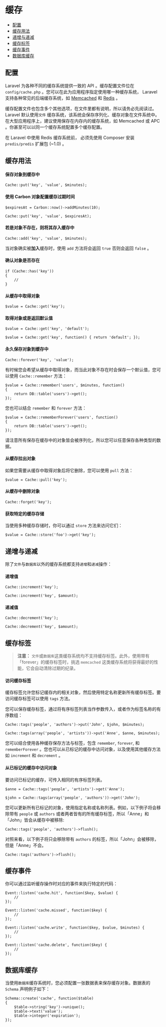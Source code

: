 # 缓存

- [配置](#configuration)
- [缓存用法](#cache-usage)
- [递增与递减](#increments-and-decrements)
- [缓存标签](#cache-tags)
- [缓存事件](#cache-events)
- [数据库缓存](#database-cache)

<a name="configuration"></a>
## 配置

Laravel 为各种不同的缓存系统提供一致的 API 。缓存配置文件位在 `config/cache.php` 。您可以在此为应用程序指定使用哪一种缓存系统， Laravel 支持各种常见的后端缓存系统，如 [Memcached](http://memcached.org) 和 [Redis](http://redis.io) 。

缓存配置文件也包含多个其他选项，在文件里都有说明，所以请务必先阅读过。 Laravel 默认使用`文件` 缓存系统，该系统会保存序列化、缓存对象在文件系统中。在大型应用程序上，建议使用保存在内存内的缓存系统，如 Memcached 或 APC 。你甚至可以以同一个缓存系统配置多个缓存配置。

在 Laravel 中使用 Redis 缓存系统前， 必须先使用 Composer 安装 `predis/predis` 扩展包 (~1.0) 。

<a name="cache-usage"></a>
## 缓存用法

#### 保存对象到缓存中

	Cache::put('key', 'value', $minutes);

#### 使用 Carbon 对象配置缓存过期时间

	$expiresAt = Carbon::now()->addMinutes(10);

	Cache::put('key', 'value', $expiresAt);

#### 若是对象不存在，则将其存入缓存中

	Cache::add('key', 'value', $minutes);

当对象确实被**加入**缓存时，使用 `add` 方法将会返回 `true` 否则会返回 `false` 。

#### 确认对象是否存在

	if (Cache::has('key'))
	{
		//
	}

#### 从缓存中取得对象

	$value = Cache::get('key');

#### 取得对象或是返回默认值

	$value = Cache::get('key', 'default');

	$value = Cache::get('key', function() { return 'default'; });

#### 永久保存对象到缓存中

	Cache::forever('key', 'value');

有时候您会希望从缓存中取得对象，而当此对象不存在时会保存一个默认值，您可以使用 `Cache::remember` 方法：

	$value = Cache::remember('users', $minutes, function()
	{
		return DB::table('users')->get();
	});

您也可以结合 `remember` 和 `forever` 方法：

	$value = Cache::rememberForever('users', function()
	{
		return DB::table('users')->get();
	});

请注意所有保存在缓存中的对象皆会被序列化，所以您可以任意保存各种类型的数据。

#### 从缓存拉出对象

如果您需要从缓存中取得对象后将它删除，您可以使用 `pull` 方法：

	$value = Cache::pull('key');

#### 从缓存中删除对象

	Cache::forget('key');

#### 获取特定的缓存存储

当使用多种缓存存储时，你可以通过 `store` 方法来访问它们：

	$value = Cache::store('foo')->get('key');

<a name="increments-and-decrements"></a>
## 递增与递减

除了`文件`与`数据库`以外的缓存系统都支持`递增`和`递减`操作：

#### 递增值

	Cache::increment('key');

	Cache::increment('key', $amount);

#### 递减值

	Cache::decrement('key');

	Cache::decrement('key', $amount);

<a name="cache-tags"></a>
## 缓存标签

> **注意：** `文件`或`数据库`这类缓存系统均不支持缓存标签。此外，使用带有「forever」的缓存标签时，挑选 `memcached` 这类缓存系统将获得最好的性能，它会自动清除过期的纪录。

#### 访问缓存标签

缓存标签允许您标记缓存内的相关对象，然后使用特定名称更新所有缓存标签。要访问缓存标签可以使用 `tags` 方法。

您可以保存缓存标签，通过将有序标签列表当作参数传入，或者作为标签名称的有序数组：

	Cache::tags('people', 'authors')->put('John', $john, $minutes);

	Cache::tags(array('people', 'artists'))->put('Anne', $anne, $minutes);

您可以结合使用各种缓存保存方法与标签，包含 `remember`, `forever`, 和 `rememberForever` 。您也可以从已标记的缓存中访问对象，以及使用其他缓存方法如 `increment` 和 `decrement` 。

#### 从已标记的缓存中访问对象

要访问已标记的缓存，可传入相同的有序标签列表。

	$anne = Cache::tags('people', 'artists')->get('Anne');

	$john = Cache::tags(array('people', 'authors'))->get('John');

您可以更新所有已标记的对象，使用指定名称或名称列表。例如，以下例子将会移除带有 `people` 或 `authors` 或者两者皆有的所有缓存标签，所以「Anne」和「John」皆会从缓存中被移除:

	Cache::tags('people', 'authors')->flush();

对照来看，以下例子将只会移除带有 `authors` 的标签，所以「John」会被移除，但是「Anne」不会。

	Cache::tags('authors')->flush();

<a name="cache-events"></a>
## 缓存事件

你可以通过监听缓存操作时对应的事件来执行特定的代码：

	Event::listen('cache.hit', function($key, $value) {
		//
	});

	Event::listen('cache.missed', function($key) {
		//
	});

	Event::listen('cache.write', function($key, $value, $minutes) {
		//
	});

	Event::listen('cache.delete', function($key) {
		//
	});

<a name="database-cache"></a>
## 数据库缓存

当使用`数据库`缓存系统时，您必须配置一张数据表来保存缓存对象。数据表的 `Schema` 声明例子如下：

	Schema::create('cache', function($table)
	{
		$table->string('key')->unique();
		$table->text('value');
		$table->integer('expiration');
	});
